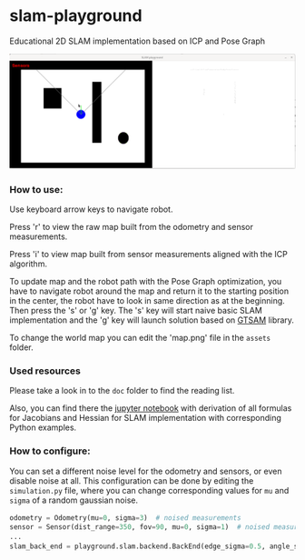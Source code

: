 # slam-playground
Educational 2D SLAM implementation based on ICP and Pose Graph

![slamgui](https://github.com/Kolkir/slam-playground/blob/main/assets/slam.gif)

### How to use:

Use keyboard arrow keys to navigate robot. 

Press 'r' to view the raw map built from the odometry and sensor measurements.

Press 'i' to view map built from sensor measurements aligned with the ICP algorithm.

To update map and the robot path with the Pose Graph optimization, you have to navigate robot around the map and return it to the starting position in the center, the robot have to look in same direction as at the beginning. Then press the 's' or 'g' key.
The 's' key will start naive basic SLAM implementation and the 'g' key will launch solution based on [GTSAM](https://gtsam.org/) library.

To change the world map you can edit the 'map.png' file in the `assets` folder.

### Used resources

Please take a look in to the `doc` folder to find the reading list.

Also, you can find there the [jupyter notebook](https://github.com/Kolkir/slam-playground/blob/main/doc/slam_se2_derivation.ipynb) with derivation of all formulas for Jacobians and Hessian for SLAM implementation with corresponding Python examples.    

### How to configure:

You can set a different noise level for the odometry and sensors, or even disable noise at all. 
This configuration can be done by editing the `simulation.py` file, where you can change corresponding values for `mu` and `sigma` of a random gaussian noise.

```python
odometry = Odometry(mu=0, sigma=3)  # noised measurements
sensor = Sensor(dist_range=350, fov=90, mu=0, sigma=1)  # noised measurements
...
slam_back_end = playground.slam.backend.BackEnd(edge_sigma=0.5, angle_sigma=0.1)
```
